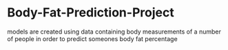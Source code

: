 # Body-Fat-Prediction-Project
models are created using data containing body measurements of a number of people in order to predict someones body fat percentage
